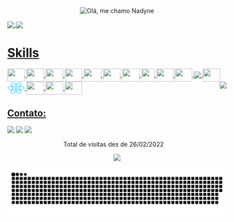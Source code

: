 <p align="center">
  <img src="https://github.com/NadyneBarbieri/NadyneBarbieri/blob/main/assets/ezgif.com-gif-maker (1).gif" alt="Olá, me chamo Nadyne">
</p>
<div>
  <a href="https://github.com/NadyneBarbieri">
  <img height="180em"  align="center" src="https://github-readme-stats.vercel.app/api?username=NadyneBarbieri&show_icons=true&theme=react&include_all_commits=true&count_private=true"/>
  <img height="180em"  align="center" src="https://github-readme-stats.vercel.app/api/top-langs/?username=NadyneBarbieri&layout=compact&langs_count=7&theme=react" />
</div>

<h1> Skills </h1>
<div style="display: inline_block">
  <img align="center" height="30" width="40" src="https://cdn.jsdelivr.net/gh/devicons/devicon/icons/html5/html5-original.svg" width="30" height="30" />
  <img align="center" height="30" width="40" src="https://cdn.jsdelivr.net/gh/devicons/devicon/icons/css3/css3-original.svg" width="30" height="30"/>
  <img align="center" height="30" width="40" src="https://cdn.jsdelivr.net/gh/devicons/devicon/icons/javascript/javascript-original.svg" width="30" height="30"/>
  <img align="center" height="30" width="40" src="https://cdn.jsdelivr.net/gh/devicons/devicon/icons/typescript/typescript-original.svg" height="30"/>
  <img align="center" height="30" width="40" src="https://cdn.jsdelivr.net/gh/devicons/devicon/icons/java/java-original.svg" width="30" height="30" />
  <img align="center" height="30" width="40" src="https://cdn.jsdelivr.net/gh/devicons/devicon/icons/spring/spring-original.svg" width="30" height="30"/>
  <img align="center" height="30" width="40" src="https://cdn.jsdelivr.net/gh/devicons/devicon/icons/mysql/mysql-original.svg" width="30" height="30"/>
  <img align="center" height="30"  src="https://raw.githubusercontent.com/isocpp/logos/master/cpp_logo.png" width="30" height="30"/>
  <img align="center" height="30" width="40"  src="https://cdn.worldvectorlogo.com/logos/visual-studio-code-1.svg" />
  <img align="center" height="30" width="40" src="https://cdn.worldvectorlogo.com/logos/git-bash.svg" />
  <img align="center" height="30 width="40" src="https://cdn.jsdelivr.net/gh/devicons/devicon/icons/angularjs/angularjs-original.svg" />
  <img align="center" height="30" width="40" src="https://cdn.jsdelivr.net/gh/devicons/devicon/icons/python/python-original.svg" />
  <img align="center" height="30" width="40" src="https://raw.githubusercontent.com/devicons/devicon/master/icons/react/react-original.svg" />
  <img align="center" height="30" width="40" src="https://cdn.jsdelivr.net/gh/devicons/devicon/icons/figma/figma-original.svg" />
  <img align="center" height="30" width="40" src="https://cdn.jsdelivr.net/gh/devicons/devicon/icons/nodejs/nodejs-original.svg" />
  <img align="center" height="30" width="40" src="https://cdn.worldvectorlogo.com/logos/postman.svg" />
  <img align="right" height="150em" height="150" 
  <width="148" height="180" src="https://media.giphy.com/media/OpzPFEqd44SYAIFrs6/giphy.gif">
 
<div> 
 <h2>Contato: </h2>
  <a target="_blank" href="https://www.instagram.com/nadyenebarbieri/" target="_blank"><img src="https://img.shields.io/badge/-Instagram-%23E4405F?style=for-the-badge&logo=instagram&logoColor=white" target="_blank"></a>
</a> 
  <a target="_blank" href = "mailto:barbierinadyne@gmail.com"><img src="https://img.shields.io/badge/-Gmail-%23333?style=for-the-badge&logo=gmail&logoColor=white" target="_blank"></a>
  <a target="_blank" href="https://www.linkedin.com/in/nadynebarbieri" target="_blank"><img src="https://img.shields.io/badge/-LinkedIn-%230077B5?style=for-the-badge&logo=linkedin&logoColor=white" target="_blank"></a> 
 

</div>
<p align="center" margin="300px"> Total de visitas des de 26/02/2022 </p>
<p align="center"> <img src="https://profile-counter.glitch.me/NadyneBarbieri/count.svg" /></p>

![Snake animation](https://github.com/NadyneBarbieri/NadyneBarbieri/blob/output/github-contribution-grid-snake.svg)  
